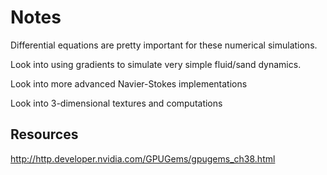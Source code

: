 # Notes

Differential equations are pretty important for these numerical simulations.

Look into using gradients to simulate very simple fluid/sand dynamics.

Look into more advanced Navier-Stokes implementations

Look into 3-dimensional textures and computations

Resources
---------

http://http.developer.nvidia.com/GPUGems/gpugems_ch38.html
